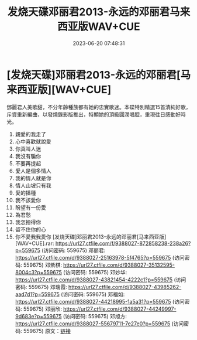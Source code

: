 ﻿---
title: 发烧天碟邓丽君2013-永远的邓丽君马来西亚版WAV+CUE
date: 2023-06-20 07:48:31
categories: WAV车载音乐、镜像
tags: 华语中文
---
# [发烧天碟]邓丽君2013-永远的邓丽君[马来西亚版][WAV+CUE]

鄧麗君人美歌甜，不分年齡種族都有她的忠實歌迷。本碟特別精選15首清純好歌，斥資重新編曲，以發燒錄影版推出，特顯她的頂級圓潤唱腔，重現往日感動好時光。
01. 親愛的我走了
02. 心中喜歡就說愛
03. 你真叫人迷
04. 我沒有騙你
05. 不要再提起
06. 愛人是個多情人
07. 我的情人就是你
08. 情人山坡只有我
09. 愛的播種
10. 我不該愛你
11. 盼望有一份愛
12. 為君愁
13. 我怎捨得你
14. 留不住你的心
15. 你不愛我我愛你
[发烧天碟]邓丽君2013-永远的邓丽君[马来西亚版][WAV+CUE].rar: https://url27.ctfile.com/f/9388027-872858238-238a26?p=559675
(访问密码: 559675)
邓丽君: https://url27.ctfile.com/d/9388027-25163978-5f4765?p=559675
(访问密码: 559675)
邓紫棋: https://url27.ctfile.com/d/9388027-35132595-8004c3?p=559675
(访问密码: 559675)
邓妙华: https://url27.ctfile.com/d/9388027-43821454-4222c1?p=559675
(访问密码: 559675)
邓瑞霞: https://url27.ctfile.com/d/9388027-43985262-aad7d1?p=559675
(访问密码: 559675)
邓福如: https://url27.ctfile.com/d/9388027-44218995-1a5a31?p=559675
(访问密码: 559675)
邓丽欣: https://url27.ctfile.com/d/9388027-44249997-9d683e?p=559675
(访问密码: 559675)
邓旭方: https://url27.ctfile.com/d/9388027-55679711-7e27e0?p=559675
(访问密码: 559675)
原文：[链接](https://blog.sina.com.cn/s/blog_1647c7e76010312ew.html)